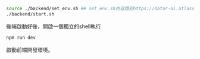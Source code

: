```bash
source ./backend/set_env.sh ## set_env.sh內容請到https://datar-ai.atlassian.net/browse/ACP-3750找
./backend/start.sh
```
後端啟動好後，開啟一個獨立的shell執行
```bash
npm run dev
```
啟動前端開發環境。
